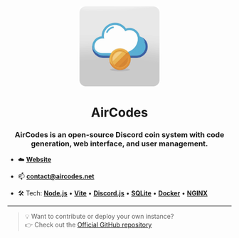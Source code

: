 <p align="center">
  <a href="https://aircodes.net">
  <img src="https://raw.githubusercontent.com/aircodes-net/.github/main/assets/Icon-AirCodes.png" alt="Icon AirCodes" width="180" />
  </a>
</p>

<h1 align="center">AirCodes</h1>
<h3 align="center">AirCodes is an open-source Discord coin system with code generation, web interface, and user management.</h3> 


- ☁️ **[Website](https://aircodes.net)**

- 📫 **contact@aircodes.net**

- 🛠️ Tech:  **[Node.js](https://nodejs.org)** • **[Vite](https://vite.dev)** •  **[Discord.js](https://discord.js.org)** • **[SQLite](https://www.sqlite.org)** • **[Docker](https://www.docker.com)** • **[NGINX](https://nginx.org)**


---

> 💡 Want to contribute or deploy your own instance?  
> 👉 Check out the [Official GitHub repository](https://github.com/faydonK/AirCodes)